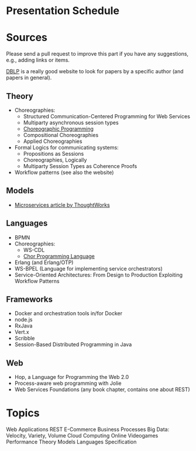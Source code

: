 # Presentation Schedule

# Sources

Please send a pull request to improve this part if you have any suggestions, e.g., adding links or items.

[DBLP](http://dblp.uni-trier.de/) is a really good website to look for
papers by a specific author (and papers in general).

## Theory

- Choreographies:
  * Structured Communication-Centered Programming for Web Services
  * Multiparty asynchronous session types
  * [Choreographic Programming](http://www.fabriziomontesi.com/files/choreographic_programming.pdf)
  * Compositional Choreographies
  * Applied Choreographies
- Formal Logics for communicating systems:
  * Propositions as Sessions
  * Choreographies, Logically
  * Multiparty Session Types as Coherence Proofs
- Workflow patterns (see also the website)

## Models

- [Microservices article by ThoughtWorks](http://martinfowler.com/articles/microservices.html)

## Languages

- BPMN
- Choreographies:
  * WS-CDL
  * [Chor Programming Language](http://www.chor-lang.org/)
- Erlang (and Erlang/OTP)
- WS-BPEL (Language for implementing service orchestrators)
- Service-Oriented Architectures: From Design to Production Exploiting Workflow Patterns

## Frameworks

- Docker and orchestration tools in/for Docker
- node.js
- RxJava
- Vert.x
- Scribble
- Session-Based Distributed Programming in Java

## Web

- Hop, a Language for Programming the Web 2.0
- Process-aware web programming with Jolie
- Web Services Foundations (any book chapter, contains one about REST)


# Topics

Web Applications
REST
E-Commerce
Business Processes
Big Data: Velocity, Variety, Volume
Cloud Computing
Online Videogames
Performance
Theory
Models
Languages
Specification
